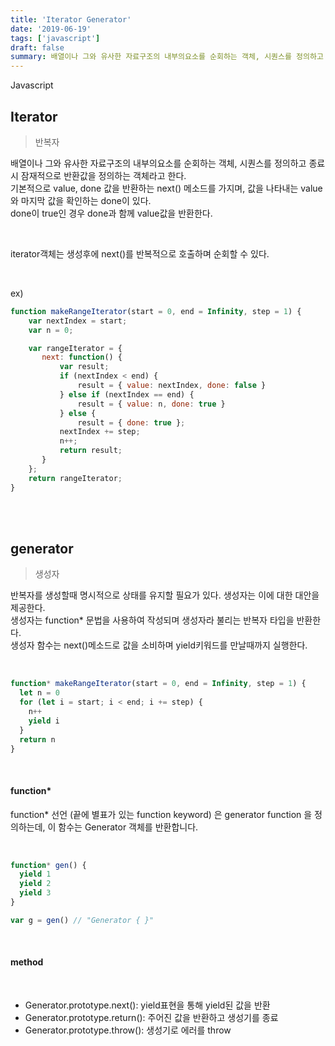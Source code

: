 ```yaml
---
title: 'Iterator Generator'
date: '2019-06-19'
tags: ['javascript']
draft: false
summary: 배열이나 그와 유사한 자료구조의 내부의요소를 순회하는 객체, 시퀀스를 정의하고 종료시 잠재적으로 반환값을 정의하는 객체라고 한다.
---
```


Javascript

## Iterator

> 반복자

배열이나 그와 유사한 자료구조의 내부의요소를 순회하는 객체, 시퀀스를 정의하고 종료시 잠재적으로 반환값을 정의하는 객체라고 한다. <br />
기본적으로 value, done 값을 반환하는 next() 메소드를 가지며, 값을 나타내는 value와 마지막 값을 확인하는 done이 있다. <br />
done이 true인 경우 done과 함께 value값을 반환한다. <br />

<br />

iterator객체는 생성후에 next()를 반복적으로 호출하며 순회할 수 있다. <br />

<br />

ex)

```javascript
function makeRangeIterator(start = 0, end = Infinity, step = 1) {
    var nextIndex = start;
    var n = 0;

    var rangeIterator = {
       next: function() {
           var result;
           if (nextIndex < end) {
               result = { value: nextIndex, done: false }
           } else if (nextIndex == end) {
               result = { value: n, done: true }
           } else {
               result = { done: true };
           nextIndex += step;
           n++;
           return result;
       }
    };
    return rangeIterator;
}
```

<br /><br />

## generator

> 생성자

반복자를 생성할때 명시적으로 상태를 유지할 필요가 있다. 생성자는 이에 대한 대안을 제공한다. <br />
생성자는 function\* 문법을 사용하여 작성되며 생성자라 불리는 반복자 타입을 반환한다. <br />
생성자 함수는 next()메소드로 값을 소비하며 yield키워드를 만날때까지 실행한다. <br />

<br />

```javascript
function* makeRangeIterator(start = 0, end = Infinity, step = 1) {
  let n = 0
  for (let i = start; i < end; i += step) {
    n++
    yield i
  }
  return n
}
```

<br />

#### function\*

function\* 선언 (끝에 별표가 있는 function keyword) 은 generator function 을 정의하는데, 이 함수는 Generator 객체를 반환합니다. <br />

<br />

```javascript
function* gen() {
  yield 1
  yield 2
  yield 3
}

var g = gen() // "Generator { }"
```

<br />

#### method

<br />

- Generator.prototype.next(): yield표현을 통해 yield된 값을 반환
- Generator.prototype.return(): 주어진 값을 반환하고 생성기를 종료
- Generator.prototype.throw(): 생성기로 에러를 throw

<br />

<br /><br /><br />
